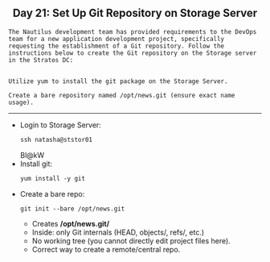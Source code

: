 ## <center> Day 21: Set Up Git Repository on Storage Server

```
The Nautilus development team has provided requirements to the DevOps team for a new application development project, specifically requesting the establishment of a Git repository. Follow the instructions below to create the Git repository on the Storage server in the Stratos DC:


Utilize yum to install the git package on the Storage Server.

Create a bare repository named /opt/news.git (ensure exact name usage).
```

---

- Login to Storage Server:
    ```apache
    ssh natasha@ststor01
    ```
    Bl@kW
- Install git:
    ```apache
    yum install -y git
    ```
- Create a bare repo:
    ```apache
    git init --bare /opt/news.git
    ```
    - Creates **/opt/news.git/**
    - Inside: only Git internals (HEAD, objects/, refs/, etc.)
    - No working tree (you cannot directly edit project files here).
    - Correct way to create a remote/central repo.